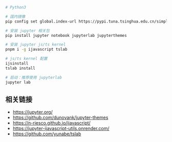 ```bash
# Python3

# 国内镜像
pip config set global.index-url https://pypi.tuna.tsinghua.edu.cn/simple

# 安装 jupyter 相关包
pip install jupyter notebook jupyterlab jupyterthemes

# 安装 jupyter js/ts kernel
pnpm i -g ijavascript tslab

# js/ts kernel 配置
ijsinstall
tslab install

# 启动：推荐使用 jupyterlab
jupyter lab
```

## 相关链接

- https://jupyter.org/
- https://github.com/dunovank/jupyter-themes
- https://n-riesco.github.io/ijavascript/
- https://jupyter-ijavascript-utils.onrender.com/
- https://github.com/yunabe/tslab
